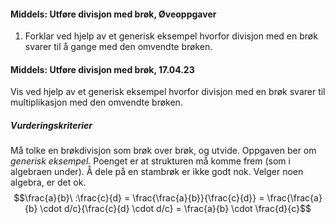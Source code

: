 
#### Middels: Utføre divisjon med brøk,  Øveoppgaver

1. Forklar ved hjelp av et generisk eksempel hvorfor divisjon med en
   brøk svarer til å gange med den omvendte brøken.


#### Middels: Utføre divisjon med brøk,  17.04.23

Vis ved hjelp av et generisk eksempel hvorfor divisjon med en brøk svarer til multiplikasjon med den omvendte brøken.

##### Vurderingskriterier

Må tolke en brøkdivisjon som brøk over brøk, og utvide. Oppgaven ber om *generisk eksempel.* Poenget er at strukturen må komme frem (som i algebraen under). Å dele på en stambrøk er ikke godt nok. Velger noen algebra, er det ok.
$$\frac{a}{b}\ :\frac{c}{d} = \frac{\frac{a}{b}}{\frac{c}{d}} = \frac{\frac{a}{b} \cdot d/c}{\frac{c}{d} \cdot d/c} = \frac{a}{b} \cdot \frac{d}{c}$$


